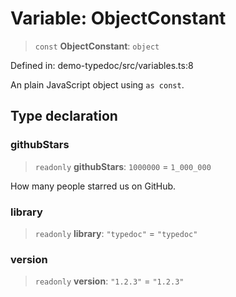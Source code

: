 # Variable: ObjectConstant

> `const` **ObjectConstant**: `object`

Defined in: demo-typedoc/src/variables.ts:8

An plain JavaScript object using `as const`.

## Type declaration

### githubStars

> `readonly` **githubStars**: `1000000` = `1_000_000`

How many people starred us on GitHub.

### library

> `readonly` **library**: `"typedoc"` = `"typedoc"`

### version

> `readonly` **version**: `"1.2.3"` = `"1.2.3"`
